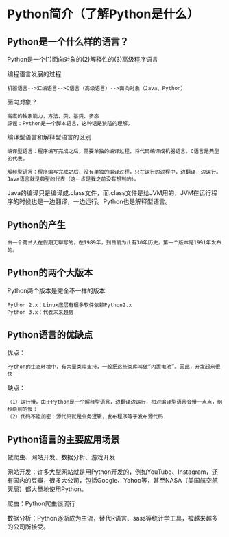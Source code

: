 # Python简介（了解Python是什么） #


## Python是一个什么样的语言？ ##

Python是一个(1)面向对象的(2)解释性的(3)高级程序语言

编程语言发展的过程

	机器语言-->汇编语言-->C语言（高级语言）-->面向对象（Java、Python）

面向对象？

	高度的抽象能力，方法、类、基类、多态
	辟谣：Python是一个脚本语言，这种话是狭隘的理解。
	
编译型语言和解释型语言的区别

	编译型语言：程序编写完成之后，需要单独的编译过程，将代码编译成机器语言。C语言是典型的代表。
		
	解释型语言：程序编写完成之后，没有单独的编译过程，只在运行的过程中，边翻译，边运行。Java语言就是典型的代表（这一点是我之前没有想到的）。

Java的编译只是编译成.class文件，而.class文件是给JVM用的，JVM在运行程序的时候也是一边翻译，一边运行。Python也是解释型语言。

## Python的产生 ##

	由一个荷兰人在假期无聊写的，在1989年，到目前为止有30年历史，第一个版本是1991年发布的。

## Python的两个大版本 ##

Python两个版本是完全不一样的版本

	Python 2.x：Linux底层有很多软件依赖Python2.x
	Python 3.x：代表未来趋势
			
## Python语言的优缺点 ##

优点：

	Python的生态环境中，有大量类库支持，一般把这些类库叫做“内置电池”。因此，开发起来很快

缺点：

	（1）运行慢，由于Python是一个解释型语言，边翻译边运行，相对编译型语言会慢一点点，纲秒级别的慢；
	（2）代码不能加密：源代码就是业务逻辑，发布程序等于发布源代码

## Python语言的主要应用场景 ##

做爬虫、网站开发、数据分析、游戏开发

网站开发：许多大型网站就是用Python开发的，例如YouTube、Instagram，还有国内的豆瓣，很多大公司，包括Google、Yahoo等，甚至NASA（美国航空航天局）都大量地使用Python。

爬虫：Python爬虫很流行

数据分析：Python逐渐成为主流，替代R语言、sass等统计学工具，被越来越多的公司所接受。

	

